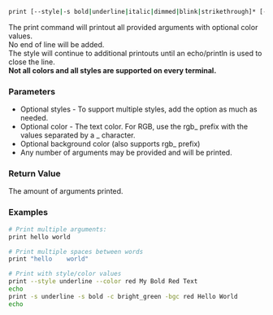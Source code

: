 ```sh
print [--style|-s bold|underline|italic|dimmed|blink|strikethrough]* [--color|-c black|red|green|yellow|blue|magenta|cyan|white|bright_<color>|rgb_<red>_<green>_<blue>] [--background-color|-bgc black|red|green|yellow|blue|magenta|cyan|white|bright_<color>|rgb_<red>_<green>_<blue>] [arg]*
```

The print command will printout all provided arguments with optional color values.<br>
No end of line will be added.<br>
The style will continue to additional printouts until an echo/println is used to close the line.<br>
**Not all colors and all styles are supported on every terminal.**

### Parameters

* Optional styles - To support multiple styles, add the option as much as needed.
* Optional color - The text color. For RGB, use the rgb_ prefix with the values separated by a _ character.
* Optional background color (also supports rgb_ prefix)
* Any number of arguments may be provided and will be printed.

### Return Value

The amount of arguments printed.

### Examples

```sh
# Print multiple arguments:
print hello world

# Print multiple spaces between words
print "hello    world"

# Print with style/color values
print --style underline --color red My Bold Red Text
echo
print -s underline -s bold -c bright_green -bgc red Hello World
echo
```
